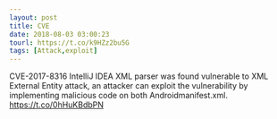 ```yaml
---
layout: post
title: CVE
date: 2018-08-03 03:00:23
tourl: https://t.co/k9HZz2bu5G
tags: [Attack,exploit]
---
```

CVE-2017-8316 IntelliJ IDEA XML parser was found vulnerable to XML External Entity attack, an attacker can exploit the vulnerability by implementing malicious code on both Androidmanifest.xml.  https://t.co/0hHuKBdbPN